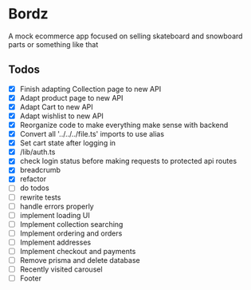 # Bordz

A mock ecommerce app focused on selling skateboard and snowboard parts or something like that

## Todos

-   [x] Finish adapting Collection page to new API
-   [x] Adapt product page to new API
-   [x] Adapt Cart to new API
-   [x] Adapt wishlist to new API
-   [x] Reorganize code to make everything make sense with backend
-   [x] Convert all '../../../file.ts' imports to use alias
-   [x] Set cart state after logging in
-   [x] /lib/auth.ts
-   [x] check login status before making requests to protected api routes
-   [x] breadcrumb
-   [x] refactor
-   [ ] do todos
-   [ ] rewrite tests
-   [ ] handle errors properly
-   [ ] implement loading UI
-   [ ] Implement collection searching
-   [ ] Implement ordering and orders
-   [ ] Implement addresses
-   [ ] Implement checkout and payments
-   [ ] Remove prisma and delete database
-   [ ] Recently visited carousel
-   [ ] Footer
